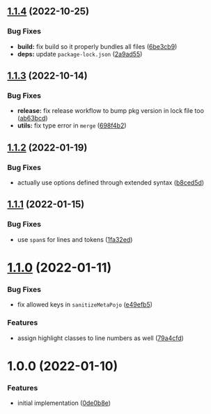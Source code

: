## [1.1.4](https://github.com/norskeld/shikigami/compare/v1.1.3...v1.1.4) (2022-10-25)


### Bug Fixes

* **build:** fix build so it properly bundles all files ([6be3cb9](https://github.com/norskeld/shikigami/commit/6be3cb9efad85e0e63f74b33ef152cc1ab8a0a6b))
* **deps:** update `package-lock.json` ([2a9ad55](https://github.com/norskeld/shikigami/commit/2a9ad5517dee5ee6b090004ee4002db851a97b6c))

## [1.1.3](https://github.com/norskeld/shikigami/compare/v1.1.2...v1.1.3) (2022-10-14)


### Bug Fixes

* **release:** fix release workflow to bump pkg version in lock file too ([ab63bcd](https://github.com/norskeld/shikigami/commit/ab63bcd804d9cbe11e3c0154fa678e7b0beb3c94))
* **utils:** fix type error in `merge` ([698f4b2](https://github.com/norskeld/shikigami/commit/698f4b2dfdf6e5a3031e9a805753cca76ff94c4a))

## [1.1.2](https://github.com/norskeld/shikigami/compare/v1.1.1...v1.1.2) (2022-01-19)


### Bug Fixes

* actually use options defined through extended syntax ([b8ced5d](https://github.com/norskeld/shikigami/commit/b8ced5da7e3ab3fe96b5bfeaf4122f0a73be5660))

## [1.1.1](https://github.com/norskeld/shikigami/compare/v1.1.0...v1.1.1) (2022-01-15)


### Bug Fixes

* use `span`s for lines and tokens ([1fa32ed](https://github.com/norskeld/shikigami/commit/1fa32ed59202d02f1a29b064d58c19b3463623f9))

# [1.1.0](https://github.com/norskeld/shikigami/compare/v1.0.0...v1.1.0) (2022-01-11)


### Bug Fixes

* fix allowed keys in `sanitizeMetaPojo` ([e49efb5](https://github.com/norskeld/shikigami/commit/e49efb5958705686b7815dca75754d29af8836c7))


### Features

* assign highlight classes to line numbers as well ([79a4cfd](https://github.com/norskeld/shikigami/commit/79a4cfdf17907b7dcb8c1a7116e5aeb4319fb2a3))

# 1.0.0 (2022-01-10)


### Features

* initial implementation ([0de0b8e](https://github.com/norskeld/shikigami/commit/0de0b8e2757afadc73d77fc3f336ad54e698eb39))
